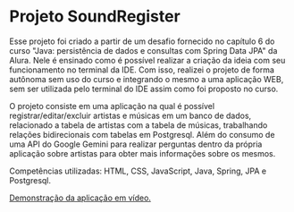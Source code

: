<h1>Projeto SoundRegister</h1>
<p>Esse projeto foi criado a partir de um desafio fornecido no capítulo 6 do curso "Java: persistência de dados e consultas com Spring Data JPA" da Alura. Nele é ensinado como é possível realizar a criação da ideia com seu funcionamento no terminal da IDE. Com isso, realizei o projeto de forma autônoma sem uso do curso e integrando o mesmo a uma aplicação WEB, sem ser utilizada pelo terminal do IDE assim como foi proposto no curso.</p>
<p>O projeto consiste em uma aplicação na qual é possível registrar/editar/excluir artistas e músicas em um banco de dados, relacionado a tabela de artistas com a tabela de músicas, trabalhando relações bidirecionais com tabelas em Postgresql. Além do consumo de uma API do Google Gemini para realizar perguntas dentro da própria aplicação sobre artistas para obter mais informações sobre os mesmos.</p>
<p>Competências utilizadas: HTML, CSS, JavaScript, Java, Spring, JPA e Postgresql.</p>
<a href="https://youtu.be/E0g2fylOKGY" target="_blank">Demonstração da aplicação em vídeo.</a>
